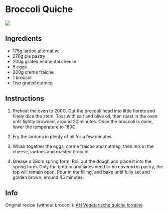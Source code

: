 # Broccoli Quiche
![](https://static.ah.nl/static/recepten/img_096407_612x450_JPG.jpg)

## Ingredients
- 175g lardon alternative
- 270g pie pastry
- 200g grated emmental cheese
- 5 eggs
- 200g creme fraiche
- 1 broccoli
- 1tsp grated nutmeg

## Instructions
1. Preheat the oven to 200C.
   Cut the broccoli head into little florets and finely dice the stem. 
   Toss with salt and olive oil, then roast in the oven until lightly browned, around 20 minutes.
   Once the broccoli is done, lower the temperature to 180C.

2. Fry the lardons in plenty of oil for a few minutes.

3. Whisk together the eggs, creme fraiche and nutmeg, 
   then mix in the cheese, lardons and roasted broccoli.

4. Grease a 28cm spring form.
   Roll out the dough and place it into the spring form.
   Only the bottom and sides need to be covered in pastry, the top will remain open.
   Pour in the filling, and bake until fully set and golden brown, around 45 minutes.

## Info
Original recipe (without broccoli): [AH Vegetarische quiche lorraine](https://www.ah.nl/allerhande/recept/R-R1189232/vegetarische-quiche-lorraine)